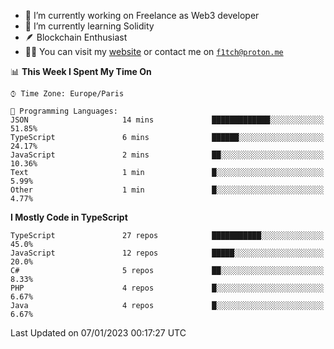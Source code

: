 - 🔭 I’m currently working on Freelance as Web3 developer
- 🌱 I’m currently learning Solidity
- 🪶 Blockchain Enthusiast
- 👨‍💻 You can visit my [website](https://f1tch.xyz) or contact me on [`f1tch@proton.me`](mailto:f1tch@proton.me)

<!--START_SECTION:waka-->
📊 **This Week I Spent My Time On** 

```text
⌚︎ Time Zone: Europe/Paris

💬 Programming Languages: 
JSON                     14 mins             █████████████░░░░░░░░░░░░   51.85% 
TypeScript               6 mins              ██████░░░░░░░░░░░░░░░░░░░   24.17% 
JavaScript               2 mins              ██░░░░░░░░░░░░░░░░░░░░░░░   10.36% 
Text                     1 min               █░░░░░░░░░░░░░░░░░░░░░░░░   5.99% 
Other                    1 min               █░░░░░░░░░░░░░░░░░░░░░░░░   4.77%

```

**I Mostly Code in TypeScript** 

```text
TypeScript               27 repos            ███████████░░░░░░░░░░░░░░   45.0% 
JavaScript               12 repos            █████░░░░░░░░░░░░░░░░░░░░   20.0% 
C#                       5 repos             ██░░░░░░░░░░░░░░░░░░░░░░░   8.33% 
PHP                      4 repos             █░░░░░░░░░░░░░░░░░░░░░░░░   6.67% 
Java                     4 repos             █░░░░░░░░░░░░░░░░░░░░░░░░   6.67%

```



 Last Updated on 07/01/2023 00:17:27 UTC
<!--END_SECTION:waka-->
